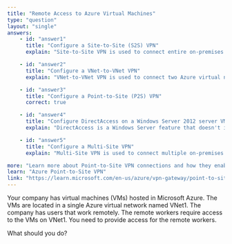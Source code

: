 ```yaml
---
title: "Remote Access to Azure Virtual Machines"
type: "question"
layout: "single"
answers:
    - id: "answer1"
      title: "Configure a Site-to-Site (S2S) VPN"
      explain: "Site-to-Site VPN is used to connect entire on-premises networks to Azure virtual networks. It's not the most appropriate solution for individual remote workers who need to connect from various locations."

    - id: "answer2"
      title: "Configure a VNet-to-VNet VPN"
      explain: "VNet-to-VNet VPN is used to connect two Azure virtual networks together. This doesn't solve the requirement of providing remote workers access to VMs in VNet1."

    - id: "answer3"
      title: "Configure a Point-to-Site (P2S) VPN"
      correct: true

    - id: "answer4"
      title: "Configure DirectAccess on a Windows Server 2012 server VM"
      explain: "DirectAccess is a Windows Server feature that doesn't integrate with Azure VPN Gateway. It's not the recommended solution for providing remote access to Azure virtual networks."

    - id: "answer5"
      title: "Configure a Multi-Site VPN"
      explain: "Multi-Site VPN is used to connect multiple on-premises sites to an Azure virtual network. This is not appropriate for individual remote workers needing access to Azure VMs."

more: "Learn more about Point-to-Site VPN connections and how they enable secure remote access to Azure virtual networks."
learn: "Azure Point-to-Site VPN"
link: "https://learn.microsoft.com/en-us/azure/vpn-gateway/point-to-site-about"
---
```

Your company has virtual machines (VMs) hosted in Microsoft Azure. The VMs are located in a single Azure virtual network named VNet1.
The company has users that work remotely. The remote workers require access to the VMs on VNet1.
You need to provide access for the remote workers.

What should you do?

